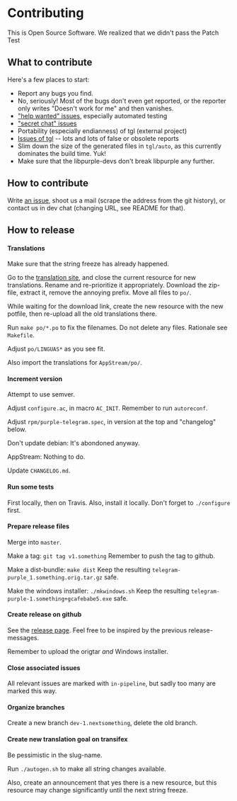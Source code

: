 # Contributing

This is Open Source Software. We realized that we didn't pass the Patch Test

## What to contribute

Here's a few places to start:

- Report any bugs you find.
- No, seriously! Most of the bugs don't even get reported, or the reporter only writes "Doesn't work for me" and then vanishes.
- ["help wanted" issues](https://github.com/majn/telegram-purple/issues?utf8=%E2%9C%93&q=is%3Aopen+is%3Aissue+label%3A%22help+wanted%22+-label%3A%22in-pipeline%22), especially automated testing
- ["secret chat" issues](https://github.com/majn/telegram-purple/issues?utf8=%E2%9C%93&q=is%3Aopen+is%3Aissue+label%3A%22secret+chats%22+-label%3A%22in-pipeline%22+)
- Portability (especially endianness) of tgl (external project)
- [Issues of tgl](https://github.com/vysheng/tgl/issues) -- lots and lots of false or obsolete reports
- Slim down the size of the generated files in `tgl/auto`, as this currently dominates the build time. Yuk!
- Make sure that the libpurple-devs don't break libpurple any further.

## How to contribute

Write [an issue](https://github.com/majn/telegram-purple/issues/new), shoot us a mail (scrape the address from the git history), or contact us in dev chat (changing URL, see README for that).

## How to release

#### Translations

Make sure that the string freeze has already happened.

Go to the [translation site](https://www.transifex.com/telegram-purple-developers/telegram-purple/content/),
and close the current resource for new translations.  Rename and re-prioritize it appropriately.
Download the zip-file, extract it, remove the annoying prefix.  Move all files to `po/`.

While waiting for the download link, create the new resource with the new potfile,
then re-upload all the old translations there.

Run `make po/*.po` to fix the filenames.  Do not delete any files.  Rationale see `Makefile`.

Adjust `po/LINGUAS*` as you see fit.

Also import the translations for `AppStream/po/`.

#### Increment version

Attempt to use semver.

Adjust `configure.ac`, in macro `AC_INIT`.  Remember to run `autoreconf`.

Adjust `rpm/purple-telegram.spec`, in version at the top and "changelog" below.

Don't update debian: It's abondoned anyway.

AppStream: Nothing to do.

Update `CHANGELOG.md`.

#### Run some tests

First locally, then on Travis.
Also, install it locally.  Don't forget to `./configure` first.

#### Prepare release files

Merge into `master`.

Make a tag: `git tag v1.something`
Remember to push the tag to github.

Make a dist-bundle: `make dist`
Keep the resulting `telegram-purple_1.something.orig.tar.gz` safe.

Make the windows installer: `./mkwindows.sh`
Keep the resulting `telegram-purple-1.something+gcafebabe5.exe` safe.

#### Create release on github

See the [release page](https://github.com/majn/telegram-purple/releases/).
Feel free to be inspired by the previous release-messages.

Remember to upload the origtar *and* Windows installer.

#### Close associated issues

All relevant issues are marked with `in-pipeline`, but sadly too many are marked this way.

#### Organize branches

Create a new branch `dev-1.nextsomething`, delete the old branch.

#### Create new translation goal on transifex

Be pessimistic in the slug-name.

Run `./autogen.sh` to make all string changes available.

Also, create an announcement that yes there is a new resource,
but this resource may change significantly until the next string freeze.
